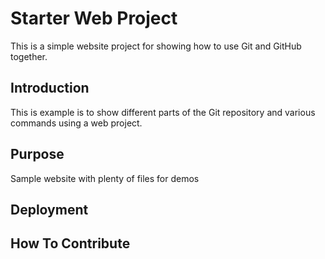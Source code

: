 # Starter Web Project

This is a simple website project for
showing how to use Git and GitHub together.

## Introduction

This is example is to show different parts
of the Git repository and various commands
using a web project.

## Purpose

Sample website with plenty of files for demos

## Deployment

## How To Contribute